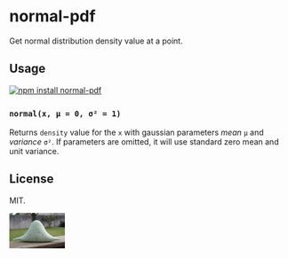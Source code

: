 # normal-pdf

Get normal distribution density value at a point.

## Usage

[![npm install normal-pdf](https://nodei.co/npm/normal-pdf.png?mini=true)](https://npmjs.org/package/normal-pdf/)

### `normal(x, μ = 0, σ² = 1)`

Returns `density` value for the `x` with gaussian parameters _mean_ `μ` and _variance_ `σ²`.
If parameters are omitted, it will use standard zero mean and unit variance.

## License

MIT.

<img src="https://raw.githubusercontent.com/dfcreative/normal-pdf/master/image.jpg" alt="Normal distribution pdf" width="100"/>
